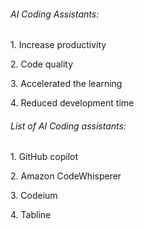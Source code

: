 ###### AI Coding Assistants:

1\. Increase productivity

2\. Code quality

3\. Accelerated the learning

4\. Reduced development time



###### List of AI Coding assistants:

1\. GitHub copilot

2\. Amazon CodeWhisperer

3\. Codeium

4\. Tabline





